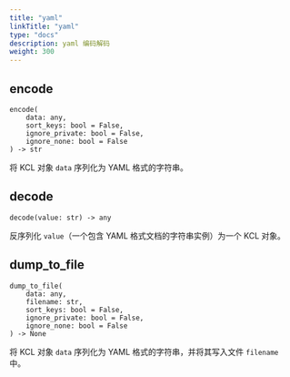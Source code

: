 ```yaml
---
title: "yaml"
linkTitle: "yaml"
type: "docs"
description: yaml 编码解码
weight: 300
---
```


## encode

```
encode(
    data: any,
    sort_keys: bool = False,
    ignore_private: bool = False,
    ignore_none: bool = False
) -> str
```

将 KCL 对象 `data` 序列化为 YAML 格式的字符串。

## decode

`decode(value: str) -> any`

反序列化 `value`（一个包含 YAML 格式文档的字符串实例）为一个 KCL 对象。

## dump_to_file

```
dump_to_file(
    data: any,
    filename: str,
    sort_keys: bool = False,
    ignore_private: bool = False,
    ignore_none: bool = False
) -> None
```

将 KCL 对象 `data` 序列化为 YAML 格式的字符串，并将其写入文件 `filename` 中。
